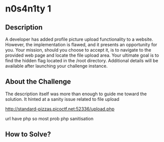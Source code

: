 # n0s4n1ty 1

## Description

A developer has added profile picture upload functionality to a website. However, the implementation is flawed, and it presents an opportunity for you. Your mission, should you choose to accept it, is to navigate to the provided web page and locate the file upload area. Your ultimate goal is to find the hidden flag located in the /root directory.
Additional details will be available after launching your challenge instance.

## About the Challenge
The description itself was more than enough to guide me toward the solution. It hinted at a sanity issue related to file upload

http://standard-pizzas.picoctf.net:52336/upload.php

url have php so most prob php sanitisation

## How to Solve?